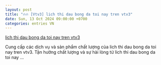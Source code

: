 ```yaml
---
layout: post
title: "🔥🔥 [Vtv3] lich thi dau bong da toi nay tren vtv3"
date: Sun, 13 Oct 2024 09:00:00 +0700
categories: entries VN
---
```

[lich thi dau bong da toi nay tren vtv3](https://vasep.com.vn/havsumrjmbvpjsxsjdtyowrnlxresse/)

Cung cấp các dịch vụ và sản phẩm chất lượng của lich thi dau bong da toi nay tren vtv3. Tận hưởng chất lượng và sự hài lòng từ lich thi dau bong da toi nay ...

